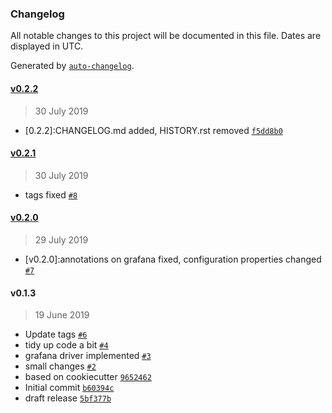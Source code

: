 ### Changelog

All notable changes to this project will be documented in this file. Dates are displayed in UTC.

Generated by [`auto-changelog`](https://github.com/CookPete/auto-changelog).

#### [v0.2.2](https://github.com/grubert65/chaostoolkit-storeevent/compare/v0.2.1...v0.2.2)

> 30 July 2019

- [0.2.2]:CHANGELOG.md added, HISTORY.rst removed [`f5dd8b0`](https://github.com/grubert65/chaostoolkit-storeevent/commit/f5dd8b0114dfdba17e84d327a640ebd838f53627)

#### [v0.2.1](https://github.com/grubert65/chaostoolkit-storeevent/compare/v0.2.0...v0.2.1)

> 30 July 2019

- tags fixed [`#8`](https://github.com/grubert65/chaostoolkit-storeevent/pull/8)

#### [v0.2.0](https://github.com/grubert65/chaostoolkit-storeevent/compare/v0.1.3...v0.2.0)

> 29 July 2019

- [v0.2.0]:annotations on grafana fixed, configuration properties changed [`#7`](https://github.com/grubert65/chaostoolkit-storeevent/pull/7)

#### v0.1.3

> 19 June 2019

- Update tags [`#6`](https://github.com/grubert65/chaostoolkit-storeevent/pull/6)
- tidy up code a bit [`#4`](https://github.com/grubert65/chaostoolkit-storeevent/pull/4)
- grafana driver implemented [`#3`](https://github.com/grubert65/chaostoolkit-storeevent/pull/3)
- small changes [`#2`](https://github.com/grubert65/chaostoolkit-storeevent/pull/2)
- based on cookiecutter [`9652462`](https://github.com/grubert65/chaostoolkit-storeevent/commit/9652462c08e730f9c439e082525773a4df68263c)
- Initial commit [`b60394c`](https://github.com/grubert65/chaostoolkit-storeevent/commit/b60394c2fca00ed1feadf17f3b651a79e672ef50)
- draft release [`5bf377b`](https://github.com/grubert65/chaostoolkit-storeevent/commit/5bf377b5ef702b396267323b74ed49d64c42db8f)
